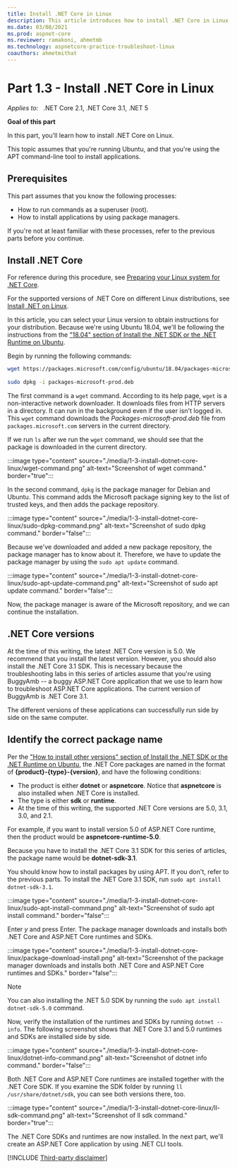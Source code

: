 ```yaml
---
title: Install .NET Core in Linux
description: This article introduces how to install .NET Core in Linux and describes the .NET Core versions.
ms.date: 03/08/2021
ms.prod: aspnet-core
ms.reviewer: ramakoni, ahmetmb
ms.technology: aspnetcore-practice-troubleshoot-linux
coauthors: ahmetmithat
---
```

# Part 1.3 - Install .NET Core in Linux

_Applies to:_ &nbsp; .NET Core 2.1, .NET Core 3.1, .NET 5  

**Goal of this part**

In this part, you'll learn how to install .NET Core on Linux.

This topic assumes that you're running Ubuntu, and that you're using the APT command-line tool to install applications.

## Prerequisites

This part assumes that you know the following processes:

- How to run commands as a superuser (root).
- How to install applications by using package managers.

If you're not at least familiar with these processes, refer to the previous parts before you continue.

## Install .NET Core

For reference during this procedure, see [Preparing your Linux system for .NET Core](https://github.com/dotnet/core/blob/main/Documentation/linux-setup.md).

For the supported versions of .NET Core on different Linux distributions, see [Install .NET on Linux](/dotnet/core/install/linux).

In this article, you can select your Linux version to obtain instructions for your distribution. Because we're using Ubuntu 18.04, we'll be following the instructions from the ["18.04" section of Install the .NET SDK or the .NET Runtime on Ubuntu](/dotnet/core/install/linux-ubuntu#1804-).

Begin by running the following commands:

```bash
wget https://packages.microsoft.com/config/ubuntu/18.04/packages-microsoft-prod.deb -O packages-microsoft-prod.deb
 
sudo dpkg -i packages-microsoft-prod.deb
```

The first command is a `wget` command. According to its help page, `wget` is a non-interactive network downloader. It downloads files from HTTP servers in a directory. It can run in the background even if the user isn't logged in. This `wget` command downloads the *Packages-microsoft-prod.deb* file from `packages.microsoft.com` servers in the current directory.

If we run `ls` after we run the `wget` command, we should see that the package is downloaded in the current directory.

:::image type="content" source="./media/1-3-install-dotnet-core-linux/wget-command.png" alt-text="Screenshot of wget command." border="true":::

In the second command, `dpkg` is the package manager for Debian and Ubuntu. This command adds the Microsoft package signing key to the list of trusted keys, and then adds the package repository.

:::image type="content" source="./media/1-3-install-dotnet-core-linux/sudo-dpkg-command.png" alt-text="Screenshot of sudo dpkg command." border="false":::

Because we've downloaded and added a new package repository, the package manager has to know about it. Therefore, we have to update the package manager by using the `sudo apt update` command.

:::image type="content" source="./media/1-3-install-dotnet-core-linux/sudo-apt-update-command.png" alt-text="Screenshot of sudo apt update command." border="false":::

Now, the package manager is aware of the Microsoft repository, and we can continue the installation.

## .NET Core versions

At the time of this writing, the latest .NET Core version is 5.0. We recommend that you install the latest version. However, you should also install the .NET Core 3.1 SDK. This is necessary because the troubleshooting labs in this series of articles assume that you're using BuggyAmb -- a buggy ASP.NET Core application that we use to learn how to troubleshoot ASP.NET Core applications. The current version of BuggyAmb is .NET Core 3.1.

The different versions of these applications can successfully run side by side on the same computer.

## Identify the correct package name

Per the ["How to install other versions" section of Install the .NET SDK or the .NET Runtime on Ubuntu](/dotnet/core/install/linux-ubuntu#how-to-install-other-versions), the .NET Core packages are named in the format of **{product}-{type}-{version}**, and have the following conditions:

- The product is either **dotnet** or **aspnetcore**. Notice that **aspnetcore** is also installed when .NET Core is installed.
- The type is either **sdk** or **runtime**.
- At the time of this writing, the supported .NET Core versions are 5.0, 3.1, 3.0, and 2.1.

For example, if you want to install version 5.0 of ASP.NET Core runtime, then the product would be **aspnetcore-runtime-5.0**.

Because you have to install the .NET Core 3.1 SDK for this series of articles, the package name would be **dotnet-sdk-3.1**.

You should know how to install packages by using APT. If you don't, refer to the previous parts. To install the .NET Core 3.1 SDK, run `sudo apt install dotnet-sdk-3.1`.

:::image type="content" source="./media/1-3-install-dotnet-core-linux/sudo-apt-install-command.png" alt-text="Screenshot of sudo apt install command." border="false":::

Enter *y* and press Enter. The package manager downloads and installs both .NET Core and ASP.NET Core runtimes and SDKs.

:::image type="content" source="./media/1-3-install-dotnet-core-linux/package-download-install.png" alt-text="Screenshot of the package manager downloads and installs both .NET Core and ASP.NET Core runtimes and SDKs." border="false":::

> [!NOTE]
> You can also installing the .NET 5.0 SDK by running the `sudo apt install dotnet-sdk-5.0` command.

Now, verify the installation of the runtimes and SDKs by running `dotnet --info`. The following screenshot shows that .NET Core 3.1 and 5.0 runtimes and SDKs are installed side by side.

:::image type="content" source="./media/1-3-install-dotnet-core-linux/dotnet-info-command.png" alt-text="Screenshot of dotnet info command." border="false":::

Both .NET Core and ASP.NET Core runtimes are installed together with the .NET Core SDK. If you examine the SDK folder by running `ll /usr/share/dotnet/sdk`, you can see both versions there, too.

:::image type="content" source="./media/1-3-install-dotnet-core-linux/ll-sdk-command.png" alt-text="Screenshot of ll sdk command." border="true":::

The .NET Core SDKs and runtimes are now installed. In the next part, we'll create an ASP.NET Core application by using .NET CLI tools.

[!INCLUDE [Third-party disclaimer](../../../../includes/third-party-disclaimer.md)]
